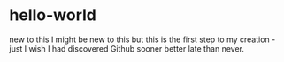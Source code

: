 # hello-world
new to this
I might be new to this but this is the first step to my creation - 
just I wish I had discovered Github sooner
better late than never.

